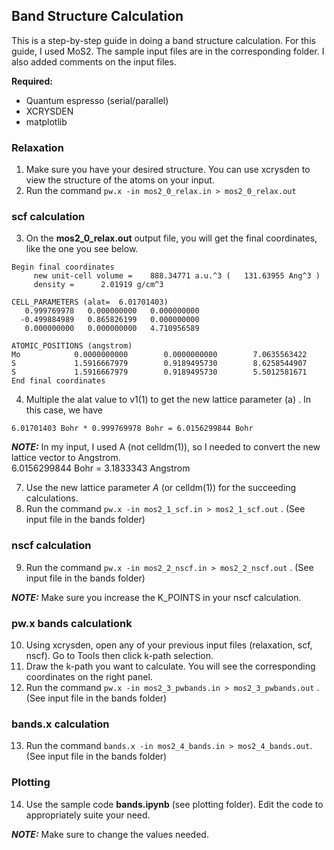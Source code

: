 ## Band Structure Calculation

This is a step-by-step guide in doing a band structure calculation. For this guide, I used MoS2. The sample input files are in the corresponding folder. I also added comments on the input files.


**Required:**
 - Quantum espresso (serial/parallel)
 - XCRYSDEN
 - matplotlib

### Relaxation

1. Make sure you have your desired structure. You can use xcrysden to view the structure of the atoms on your input.
2. Run the command ```pw.x -in mos2_0_relax.in > mos2_0_relax.out```



### scf calculation

3. On the **mos2_0_relax.out** output file, you will get the final coordinates, like the one you see below.
```
Begin final coordinates
     new unit-cell volume =    888.34771 a.u.^3 (   131.63955 Ang^3 )
     density =      2.01919 g/cm^3

CELL_PARAMETERS (alat=  6.01701403)
   0.999769978   0.000000000   0.000000000
  -0.499884989   0.865826199   0.000000000
   0.000000000   0.000000000   4.710956589

ATOMIC_POSITIONS (angstrom)
Mo            0.0000000000        0.0000000000        7.0635563422
S             1.5916667979        0.9189495730        8.6258544907
S             1.5916667979        0.9189495730        5.5012581671
End final coordinates
```
4. Multiple the alat value to v1(1) to get the new lattice parameter (a) . In this case, we have
```
6.01701403 Bohr * 0.999769978 Bohr = 6.0156299844 Bohr
```

***NOTE:*** 
In my input, I used A (not celldm(1)), so I needed to convert the new lattice vector to Angstrom. 
</br> 6.0156299844 Bohr = 3.1833343 Angstrom

7. Use the new lattice parameter *A* (or celldm(1)) for the succeeding calculations.
8. Run the command ``` pw.x -in mos2_1_scf.in > mos2_1_scf.out ``` . (See input file in the bands folder)

### nscf calculation
9. Run the command ``` pw.x -in mos2_2_nscf.in > mos2_2_nscf.out ``` . (See input file in the bands folder)

***NOTE:*** 
Make sure you increase the K_POINTS in your nscf calculation.

### pw.x bands calculationk
10. Using xcrysden, open any of your previous input files (relaxation, scf, nscf). Go to Tools then click k-path selection.
11. Draw the k-path you want to calculate. You will see the corresponding coordinates on the right panel.
12. Run the command ``` pw.x -in mos2_3_pwbands.in > mos2_3_pwbands.out ``` . (See input file in the bands folder)
 
### bands.x calculation
13. Run the command ``` bands.x -in mos2_4_bands.in > mos2_4_bands.out ```.  (See input file in the bands folder)

### Plotting

14. Use the sample code **bands.ipynb** (see plotting folder). Edit the code to appropriately suite your need.
 
***NOTE:*** 
Make sure to change the values needed.
